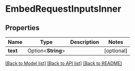 # EmbedRequestInputsInner

## Properties

Name | Type | Description | Notes
------------ | ------------- | ------------- | -------------
**text** | Option<**String**> |  | [optional]

[[Back to Model list]](../README.md#documentation-for-models) [[Back to API list]](../README.md#documentation-for-api-endpoints) [[Back to README]](../README.md)


